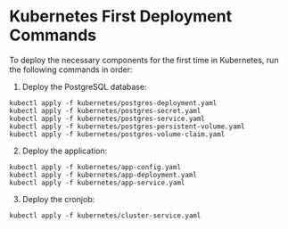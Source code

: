 # Kubernetes First Deployment Commands

To deploy the necessary components for the first time in Kubernetes, run the following commands in order:

1. Deploy the PostgreSQL database:
```
kubectl apply -f kubernetes/postgres-deployment.yaml
kubectl apply -f kubernetes/postgres-secret.yaml
kubectl apply -f kubernetes/postgres-service.yaml
kubectl apply -f kubernetes/postgres-persistent-volume.yaml
kubectl apply -f kubernetes/postgres-volume-claim.yaml
```

2. Deploy the application:
```
kubectl apply -f kubernetes/app-config.yaml
kubectl apply -f kubernetes/app-deployment.yaml
kubectl apply -f kubernetes/app-service.yaml
```

3. Deploy the cronjob:
```
kubectl apply -f kubernetes/cluster-service.yaml
```